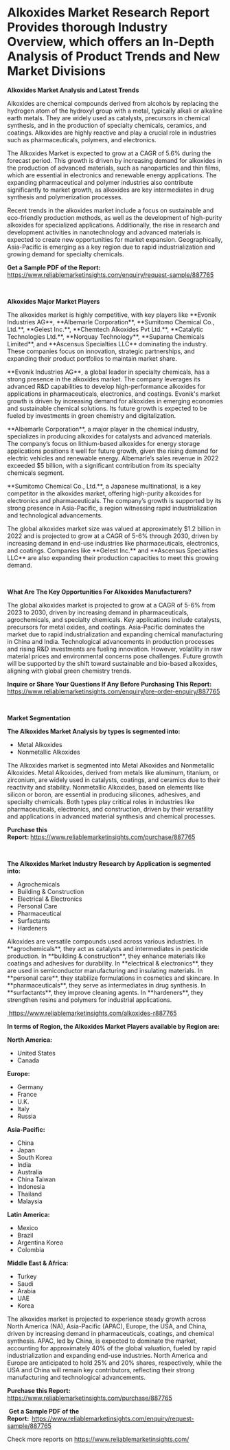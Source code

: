 <p><h1>Alkoxides Market Research Report Provides thorough Industry Overview, which offers an In-Depth Analysis of Product Trends and New Market Divisions</h1></p><p><strong>Alkoxides Market Analysis and Latest Trends</strong></p>
<p><p>Alkoxides are chemical compounds derived from alcohols by replacing the hydrogen atom of the hydroxyl group with a metal, typically alkali or alkaline earth metals. They are widely used as catalysts, precursors in chemical synthesis, and in the production of specialty chemicals, ceramics, and coatings. Alkoxides are highly reactive and play a crucial role in industries such as pharmaceuticals, polymers, and electronics.</p><p>The Alkoxides Market is expected to grow at a CAGR of 5.6% during the forecast period. This growth is driven by increasing demand for alkoxides in the production of advanced materials, such as nanoparticles and thin films, which are essential in electronics and renewable energy applications. The expanding pharmaceutical and polymer industries also contribute significantly to market growth, as alkoxides are key intermediates in drug synthesis and polymerization processes.</p><p>Recent trends in the alkoxides market include a focus on sustainable and eco-friendly production methods, as well as the development of high-purity alkoxides for specialized applications. Additionally, the rise in research and development activities in nanotechnology and advanced materials is expected to create new opportunities for market expansion. Geographically, Asia-Pacific is emerging as a key region due to rapid industrialization and growing demand for specialty chemicals.</p></p>
<p><strong>Get a Sample PDF of the Report:&nbsp;</strong> <a href="https://www.reliablemarketinsights.com/enquiry/request-sample/887765?utm_campaign=2110&utm_medium=2&utm_source=Github&utm_content=ia&utm_term=26012025&utm_id=alkoxides">https://www.reliablemarketinsights.com/enquiry/request-sample/887765</a></p>
<p>&nbsp;</p>
<p><strong>Alkoxides Major Market Players</strong></p>
<p><p>The alkoxides market is highly competitive, with key players like **Evonik Industries AG**, **Albemarle Corporation**, **Sumitomo Chemical Co., Ltd.**, **Gelest Inc.**, **Chemtech Alkoxides Pvt Ltd.**, **Catalytic Technologies Ltd.**, **Norquay Technology**, **Suparna Chemicals Limited**, and **Ascensus Specialties LLC** dominating the industry. These companies focus on innovation, strategic partnerships, and expanding their product portfolios to maintain market share.</p><p>**Evonik Industries AG**, a global leader in specialty chemicals, has a strong presence in the alkoxides market. The company leverages its advanced R&D capabilities to develop high-performance alkoxides for applications in pharmaceuticals, electronics, and coatings. Evonik's market growth is driven by increasing demand for alkoxides in emerging economies and sustainable chemical solutions. Its future growth is expected to be fueled by investments in green chemistry and digitalization.</p><p>**Albemarle Corporation**, a major player in the chemical industry, specializes in producing alkoxides for catalysts and advanced materials. The company’s focus on lithium-based alkoxides for energy storage applications positions it well for future growth, given the rising demand for electric vehicles and renewable energy. Albemarle’s sales revenue in 2022 exceeded $5 billion, with a significant contribution from its specialty chemicals segment.</p><p>**Sumitomo Chemical Co., Ltd.**, a Japanese multinational, is a key competitor in the alkoxides market, offering high-purity alkoxides for electronics and pharmaceuticals. The company’s growth is supported by its strong presence in Asia-Pacific, a region witnessing rapid industrialization and technological advancements.</p><p>The global alkoxides market size was valued at approximately $1.2 billion in 2022 and is projected to grow at a CAGR of 5-6% through 2030, driven by increasing demand in end-use industries like pharmaceuticals, electronics, and coatings. Companies like **Gelest Inc.** and **Ascensus Specialties LLC** are also expanding their production capacities to meet this growing demand.</p></p>
<p>&nbsp;</p>
<p><strong>What Are The Key Opportunities For Alkoxides Manufacturers?</strong></p>
<p><p>The global alkoxides market is projected to grow at a CAGR of 5-6% from 2023 to 2030, driven by increasing demand in pharmaceuticals, agrochemicals, and specialty chemicals. Key applications include catalysts, precursors for metal oxides, and coatings. Asia-Pacific dominates the market due to rapid industrialization and expanding chemical manufacturing in China and India. Technological advancements in production processes and rising R&D investments are fueling innovation. However, volatility in raw material prices and environmental concerns pose challenges. Future growth will be supported by the shift toward sustainable and bio-based alkoxides, aligning with global green chemistry trends.</p></p>
<p><strong>Inquire or Share Your Questions If Any Before Purchasing This Report:</strong> <a href="https://www.reliablemarketinsights.com/enquiry/pre-order-enquiry/887765?utm_campaign=2110&utm_medium=2&utm_source=Github&utm_content=ia&utm_term=26012025&utm_id=alkoxides">https://www.reliablemarketinsights.com/enquiry/pre-order-enquiry/887765</a></p>
<p>&nbsp;</p>
<p><strong>Market Segmentation</strong></p>
<p><strong>The Alkoxides Market Analysis by types is segmented into:</strong></p>
<p><ul><li>Metal Alkoxides</li><li>Nonmetallic Alkoxides</li></ul></p>
<p><p>The Alkoxides market is segmented into Metal Alkoxides and Nonmetallic Alkoxides. Metal Alkoxides, derived from metals like aluminum, titanium, or zirconium, are widely used in catalysts, coatings, and ceramics due to their reactivity and stability. Nonmetallic Alkoxides, based on elements like silicon or boron, are essential in producing silicones, adhesives, and specialty chemicals. Both types play critical roles in industries like pharmaceuticals, electronics, and construction, driven by their versatility and applications in advanced material synthesis and chemical processes.</p></p>
<p><strong>Purchase this Report:&nbsp;</strong><a href="https://www.reliablemarketinsights.com/purchase/887765?utm_campaign=2110&utm_medium=2&utm_source=Github&utm_content=ia&utm_term=26012025&utm_id=alkoxides">https://www.reliablemarketinsights.com/purchase/887765</a></p>
<p>&nbsp;</p>
<p><strong>The Alkoxides Market Industry Research by Application is segmented into:</strong></p>
<p><ul><li>Agrochemicals</li><li>Building & Construction</li><li>Electrical & Electronics</li><li>Personal Care</li><li>Pharmaceutical</li><li>Surfactants</li><li>Hardeners</li></ul></p>
<p><p>Alkoxides are versatile compounds used across various industries. In **agrochemicals**, they act as catalysts and intermediates in pesticide production. In **building & construction**, they enhance materials like coatings and adhesives for durability. In **electrical & electronics**, they are used in semiconductor manufacturing and insulating materials. In **personal care**, they stabilize formulations in cosmetics and skincare. In **pharmaceuticals**, they serve as intermediates in drug synthesis. In **surfactants**, they improve cleaning agents. In **hardeners**, they strengthen resins and polymers for industrial applications.</p></p>
<p><a href="https://www.reliablemarketinsights.com/alkoxides-r887765?utm_campaign=2110&utm_medium=2&utm_source=Github&utm_content=ia&utm_term=26012025&utm_id=alkoxides">&nbsp;https://www.reliablemarketinsights.com/alkoxides-r887765</a></p>
<p><strong>In terms of Region, the Alkoxides Market Players available by Region are:</strong></p>
<p>
    <p> <strong> North America: </strong>
        <ul>
            <li>United States</li>
            <li>Canada</li>
        </ul>
        </p> 
    <p> <strong> Europe: </strong>
        <ul>
            <li>Germany</li>
            <li>France</li>
            <li>U.K.</li>
            <li>Italy</li>
            <li>Russia</li>
        </ul>
        </p> 
    <p> <strong> Asia-Pacific: </strong>
        <ul>
            <li>China</li>
            <li>Japan</li>
            <li>South Korea</li>
            <li>India</li>
            <li>Australia</li>
            <li>China Taiwan</li>
            <li>Indonesia</li>
            <li>Thailand</li>
            <li>Malaysia</li>
        </ul>
        </p> 
    <p> <strong> Latin America: </strong>
        <ul>
            <li>Mexico</li>
            <li>Brazil</li>
            <li>Argentina Korea</li>
            <li>Colombia</li>
        </ul>
        </p> 
    <p> <strong> Middle East & Africa: </strong>
        <ul>
            <li>Turkey</li>
            <li>Saudi</li>
            <li>Arabia</li>
            <li>UAE</li>
            <li>Korea</li>
        </ul>
    </p>
    </p>
<p><p>The alkoxides market is projected to experience steady growth across North America (NA), Asia-Pacific (APAC), Europe, the USA, and China, driven by increasing demand in pharmaceuticals, coatings, and chemical synthesis. APAC, led by China, is expected to dominate the market, accounting for approximately 40% of the global valuation, fueled by rapid industrialization and expanding end-use industries. North America and Europe are anticipated to hold 25% and 20% shares, respectively, while the USA and China will remain key contributors, reflecting their strong manufacturing and technological advancements.</p></p>
<p><strong>Purchase this Report: </strong><a href="https://www.reliablemarketinsights.com/purchase/887765?utm_campaign=2110&utm_medium=2&utm_source=Github&utm_content=ia&utm_term=26012025&utm_id=alkoxides">https://www.reliablemarketinsights.com/purchase/887765</a></p>
<p>&nbsp;<strong>Get a Sample PDF of the Report:&nbsp;&nbsp;</strong><a href="https://www.reliablemarketinsights.com/enquiry/request-sample/887765?utm_campaign=2110&utm_medium=2&utm_source=Github&utm_content=ia&utm_term=26012025&utm_id=alkoxides">https://www.reliablemarketinsights.com/enquiry/request-sample/887765</a></p>
<p><strong></strong></p>
<p>Check more reports on <a href="https://www.reliablemarketinsights.com/?utm_campaign=2110&utm_medium=2&utm_source=Github&utm_content=ia&utm_term=26012025&utm_id=alkoxides">https://www.reliablemarketinsights.com/</a></p>